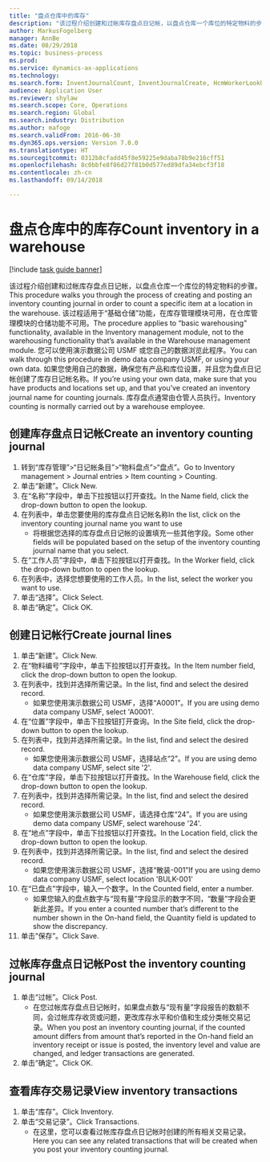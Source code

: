 ```yaml
--- 
title: "盘点仓库中的库存"
description: "该过程介绍创建和过帐库存盘点日记帐，以盘点仓库一个库位的特定物料的步骤。"
author: MarkusFogelberg
manager: AnnBe
ms.date: 08/29/2018
ms.topic: business-process
ms.prod: 
ms.service: dynamics-ax-applications
ms.technology: 
ms.search.form: InventJournalCount, InventJournalCreate, HcmWorkerLookUp, InventItemIdLookupSimple, InventLocationIdLookup, WMSLocationIdLookup, InventTrans
audience: Application User
ms.reviewer: shylaw
ms.search.scope: Core, Operations
ms.search.region: Global
ms.search.industry: Distribution
ms.author: mafoge
ms.search.validFrom: 2016-06-30
ms.dyn365.ops.version: Version 7.0.0
ms.translationtype: HT
ms.sourcegitcommit: 0312b8cfadd45f8e59225e9daba78b9e216cff51
ms.openlocfilehash: 8c0bbfe8f86d27f81b0d577ed89dfa34ebcf3f18
ms.contentlocale: zh-cn
ms.lasthandoff: 09/14/2018

---
```

# <a name="count-inventory-in-a-warehouse"></a><span data-ttu-id="0eef4-103">盘点仓库中的库存</span><span class="sxs-lookup"><span data-stu-id="0eef4-103">Count inventory in a warehouse</span></span>

[!include [task guide banner](../../includes/task-guide-banner.md)]

<span data-ttu-id="0eef4-104">该过程介绍创建和过帐库存盘点日记帐，以盘点仓库一个库位的特定物料的步骤。</span><span class="sxs-lookup"><span data-stu-id="0eef4-104">This procedure walks you through the process of creating and posting an inventory counting journal in order to count a specific item at a location in the warehouse.</span></span> <span data-ttu-id="0eef4-105">该过程适用于“基础仓储”功能，在库存管理模块可用，在仓库管理模块的仓储功能不可用。</span><span class="sxs-lookup"><span data-stu-id="0eef4-105">The procedure applies to “basic warehousing” functionality, available in the Inventory management module, not to the warehousing functionality that’s available in the Warehouse management module.</span></span> <span data-ttu-id="0eef4-106">您可以使用演示数据公司 USMF 或您自己的数据浏览此程序。</span><span class="sxs-lookup"><span data-stu-id="0eef4-106">You can walk through this procedure in demo data company USMF, or using your own data.</span></span> <span data-ttu-id="0eef4-107">如果您使用自己的数据，确保您有产品和库位设置，并且您为盘点日记帐创建了库存日记帐名称。</span><span class="sxs-lookup"><span data-stu-id="0eef4-107">If you’re using your own data, make sure that you have products and locations set up, and that you’ve created an inventory journal name for counting journals.</span></span> <span data-ttu-id="0eef4-108">库存盘点通常由仓管人员执行。</span><span class="sxs-lookup"><span data-stu-id="0eef4-108">Inventory counting is normally carried out by a warehouse employee.</span></span>


## <a name="create-an-inventory-counting-journal"></a><span data-ttu-id="0eef4-109">创建库存盘点日记帐</span><span class="sxs-lookup"><span data-stu-id="0eef4-109">Create an inventory counting journal</span></span>
1. <span data-ttu-id="0eef4-110">转到“库存管理”>“日记帐条目”>“物料盘点”>“盘点”。</span><span class="sxs-lookup"><span data-stu-id="0eef4-110">Go to Inventory management > Journal entries > Item counting > Counting.</span></span>
2. <span data-ttu-id="0eef4-111">单击“新建”。</span><span class="sxs-lookup"><span data-stu-id="0eef4-111">Click New.</span></span>
3. <span data-ttu-id="0eef4-112">在“名称”字段中，单击下拉按钮以打开查找。</span><span class="sxs-lookup"><span data-stu-id="0eef4-112">In the Name field, click the drop-down button to open the lookup.</span></span>
4. <span data-ttu-id="0eef4-113">在列表中，单击您要使用的库存盘点日记帐名称</span><span class="sxs-lookup"><span data-stu-id="0eef4-113">In the list, click on the inventory counting journal name you want to use</span></span>
    * <span data-ttu-id="0eef4-114">将根据您选择的库存盘点日记帐的设置填充一些其他字段。</span><span class="sxs-lookup"><span data-stu-id="0eef4-114">Some other fields will be populated based on the setup of the inventory counting journal name that you select.</span></span>  
5. <span data-ttu-id="0eef4-115">在“工作人员”字段中，单击下拉按钮以打开查找。</span><span class="sxs-lookup"><span data-stu-id="0eef4-115">In the Worker field, click the drop-down button to open the lookup.</span></span>
6. <span data-ttu-id="0eef4-116">在列表中，选择您想要使用的工作人员。</span><span class="sxs-lookup"><span data-stu-id="0eef4-116">In the list, select the worker you want to use.</span></span>
7. <span data-ttu-id="0eef4-117">单击“选择”。</span><span class="sxs-lookup"><span data-stu-id="0eef4-117">Click Select.</span></span>
8. <span data-ttu-id="0eef4-118">单击“确定”。</span><span class="sxs-lookup"><span data-stu-id="0eef4-118">Click OK.</span></span>

## <a name="create-journal-lines"></a><span data-ttu-id="0eef4-119">创建日记帐行</span><span class="sxs-lookup"><span data-stu-id="0eef4-119">Create journal lines</span></span>
1. <span data-ttu-id="0eef4-120">单击“新建”。</span><span class="sxs-lookup"><span data-stu-id="0eef4-120">Click New.</span></span>
2. <span data-ttu-id="0eef4-121">在“物料编号”字段中，单击下拉按钮以打开查找。</span><span class="sxs-lookup"><span data-stu-id="0eef4-121">In the Item number field, click the drop-down button to open the lookup.</span></span>
3. <span data-ttu-id="0eef4-122">在列表中，找到并选择所需记录。</span><span class="sxs-lookup"><span data-stu-id="0eef4-122">In the list, find and select the desired record.</span></span>
    * <span data-ttu-id="0eef4-123">如果您使用演示数据公司 USMF，选择“A0001”。</span><span class="sxs-lookup"><span data-stu-id="0eef4-123">If you are using demo data company USMF, select 'A0001'.</span></span>  
4. <span data-ttu-id="0eef4-124">在“位置”字段中，单击下拉按钮打开查询。</span><span class="sxs-lookup"><span data-stu-id="0eef4-124">In the Site field, click the drop-down button to open the lookup.</span></span>
5. <span data-ttu-id="0eef4-125">在列表中，找到并选择所需记录。</span><span class="sxs-lookup"><span data-stu-id="0eef4-125">In the list, find and select the desired record.</span></span>
    * <span data-ttu-id="0eef4-126">如果您使用演示数据公司 USMF，选择站点“2”。</span><span class="sxs-lookup"><span data-stu-id="0eef4-126">If you are using demo data company USMF, select site '2'.</span></span>  
6. <span data-ttu-id="0eef4-127">在“仓库”字段，单击下拉按钮以打开查找。</span><span class="sxs-lookup"><span data-stu-id="0eef4-127">In the Warehouse field, click the drop-down button to open the lookup.</span></span>
7. <span data-ttu-id="0eef4-128">在列表中，找到并选择所需记录。</span><span class="sxs-lookup"><span data-stu-id="0eef4-128">In the list, find and select the desired record.</span></span>
    * <span data-ttu-id="0eef4-129">如果您使用演示数据公司 USMF，请选择仓库“24”。</span><span class="sxs-lookup"><span data-stu-id="0eef4-129">If you are using demo data company USMF, select warehouse '24'.</span></span>  
8. <span data-ttu-id="0eef4-130">在“地点”字段中，单击下拉按钮以打开查找。</span><span class="sxs-lookup"><span data-stu-id="0eef4-130">In the Location field, click the drop-down button to open the lookup.</span></span>
9. <span data-ttu-id="0eef4-131">在列表中，找到并选择所需记录。</span><span class="sxs-lookup"><span data-stu-id="0eef4-131">In the list, find and select the desired record.</span></span>
    * <span data-ttu-id="0eef4-132">如果您使用演示数据公司 USMF，选择“散装-001”</span><span class="sxs-lookup"><span data-stu-id="0eef4-132">If you are using demo data company USMF, select location 'BULK-001'</span></span>  
10. <span data-ttu-id="0eef4-133">在“已盘点”字段中，输入一个数字。</span><span class="sxs-lookup"><span data-stu-id="0eef4-133">In the Counted field, enter a number.</span></span>
    * <span data-ttu-id="0eef4-134">如果您输入的盘点数字与“现有量”字段显示的数字不同，“数量”字段会更新此差异。</span><span class="sxs-lookup"><span data-stu-id="0eef4-134">If you enter a counted number that’s different to the number shown in the On-hand field, the Quantity field is updated to show the discrepancy.</span></span>  
11. <span data-ttu-id="0eef4-135">单击“保存”。</span><span class="sxs-lookup"><span data-stu-id="0eef4-135">Click Save.</span></span>

## <a name="post-the-inventory-counting-journal"></a><span data-ttu-id="0eef4-136">过帐库存盘点日记帐</span><span class="sxs-lookup"><span data-stu-id="0eef4-136">Post the inventory counting journal</span></span>
1. <span data-ttu-id="0eef4-137">单击“过帐”。</span><span class="sxs-lookup"><span data-stu-id="0eef4-137">Click Post.</span></span>
    * <span data-ttu-id="0eef4-138">在您过帐库存盘点日记帐时，如果盘点数与“现有量”字段报告的数额不同，会过帐库存收货或问题，更改库存水平和价值和生成分类帐交易记录。</span><span class="sxs-lookup"><span data-stu-id="0eef4-138">When you post an inventory counting journal, if the counted amount differs from amount that’s reported in the On-hand field an inventory receipt or issue is posted, the inventory level and value are changed, and ledger transactions are generated.</span></span>  
2. <span data-ttu-id="0eef4-139">单击“确定”。</span><span class="sxs-lookup"><span data-stu-id="0eef4-139">Click OK.</span></span>

## <a name="view-inventory-transactions"></a><span data-ttu-id="0eef4-140">查看库存交易记录</span><span class="sxs-lookup"><span data-stu-id="0eef4-140">View inventory transactions</span></span>
1. <span data-ttu-id="0eef4-141">单击“库存”。</span><span class="sxs-lookup"><span data-stu-id="0eef4-141">Click Inventory.</span></span>
2. <span data-ttu-id="0eef4-142">单击“交易记录”。</span><span class="sxs-lookup"><span data-stu-id="0eef4-142">Click Transactions.</span></span>
    * <span data-ttu-id="0eef4-143">在这里，您可以查看过帐库存盘点日记帐时创建的所有相关交易记录。</span><span class="sxs-lookup"><span data-stu-id="0eef4-143">Here you can see any related transactions that will be created when you post your inventory counting journal.</span></span>   


